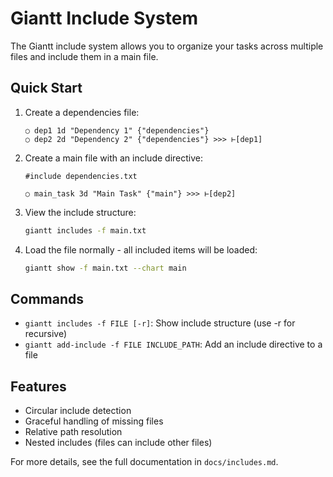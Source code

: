 # Giantt Include System

The Giantt include system allows you to organize your tasks across multiple files and include them in a main file.

## Quick Start

1. Create a dependencies file:
   ```
   ○ dep1 1d "Dependency 1" {"dependencies"}
   ○ dep2 2d "Dependency 2" {"dependencies"} >>> ⊢[dep1]
   ```

2. Create a main file with an include directive:
   ```
   #include dependencies.txt
   
   ○ main_task 3d "Main Task" {"main"} >>> ⊢[dep2]
   ```

3. View the include structure:
   ```bash
   giantt includes -f main.txt
   ```

4. Load the file normally - all included items will be loaded:
   ```bash
   giantt show -f main.txt --chart main
   ```

## Commands

- `giantt includes -f FILE [-r]`: Show include structure (use -r for recursive)
- `giantt add-include -f FILE INCLUDE_PATH`: Add an include directive to a file

## Features

- Circular include detection
- Graceful handling of missing files
- Relative path resolution
- Nested includes (files can include other files)

For more details, see the full documentation in `docs/includes.md`.
